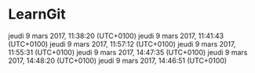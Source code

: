 # LearnGit
jeudi 9 mars 2017, 11:38:20 (UTC+0100)
jeudi 9 mars 2017, 11:41:43 (UTC+0100)
jeudi 9 mars 2017, 11:57:12 (UTC+0100)
jeudi 9 mars 2017, 11:55:31 (UTC+0100)
jeudi 9 mars 2017, 14:47:35 (UTC+0100)
jeudi 9 mars 2017, 14:48:20 (UTC+0100)
jeudi 9 mars 2017, 14:46:51 (UTC+0100)
